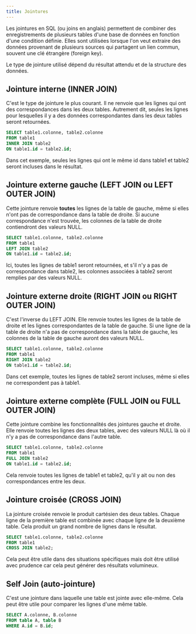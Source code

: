 ```yaml
---
title: Jointures
---
```


Les jointures en SQL (ou joins en anglais) permettent de combiner des enregistrements de plusieurs tables d'une base de données en fonction d'une condition définie. Elles sont utilisées lorsque l'on veut extraire des données provenant de plusieurs sources qui partagent un lien commun, souvent une clé étrangère (foreign key). 

Le type de jointure utilisé dépend du résultat attendu et de la structure des données.

## Jointure interne (INNER JOIN)

C'est le type de jointure le plus courant. Il ne renvoie que les lignes qui ont des correspondances dans les deux tables. Autrement dit, seules les lignes pour lesquelles il y a des données correspondantes dans les deux tables seront retournées.

```sql
SELECT table1.colonne, table2.colonne
FROM table1
INNER JOIN table2
ON table1.id = table2.id;
```

Dans cet exemple, seules les lignes qui ont le même id dans table1 et table2 seront incluses dans le résultat.

## Jointure externe gauche (LEFT JOIN ou LEFT OUTER JOIN)

Cette jointure renvoie **toutes** les lignes de la table de gauche, même si elles n'ont pas de correspondance dans la table de droite. Si aucune correspondance n'est trouvée, les colonnes de la table de droite contiendront des valeurs NULL.

```sql
SELECT table1.colonne, table2.colonne
FROM table1
LEFT JOIN table2
ON table1.id = table2.id;
```

Ici, toutes les lignes de table1 seront retournées, et s'il n'y a pas de correspondance dans table2, les colonnes associées à table2 seront remplies par des valeurs NULL.

## Jointure externe droite (RIGHT JOIN ou RIGHT OUTER JOIN)

C'est l'inverse du LEFT JOIN. Elle renvoie toutes les lignes de la table de droite et les lignes correspondantes de la table de gauche. Si une ligne de la table de droite n'a pas de correspondance dans la table de gauche, les colonnes de la table de gauche auront des valeurs NULL.

```sql
SELECT table1.colonne, table2.colonne
FROM table1
RIGHT JOIN table2
ON table1.id = table2.id;
```

Dans cet exemple, toutes les lignes de table2 seront incluses, même si elles ne correspondent pas à table1.

## Jointure externe complète (FULL JOIN ou FULL OUTER JOIN)

Cette jointure combine les fonctionnalités des jointures gauche et droite. Elle renvoie toutes les lignes des deux tables, avec des valeurs NULL là où il n'y a pas de correspondance dans l'autre table.

```sql
SELECT table1.colonne, table2.colonne
FROM table1
FULL JOIN table2
ON table1.id = table2.id;
```

Cela renvoie toutes les lignes de table1 et table2, qu'il y ait ou non des correspondances entre les deux.

## Jointure croisée (CROSS JOIN)

La jointure croisée renvoie le produit cartésien des deux tables. Chaque ligne de la première table est combinée avec chaque ligne de la deuxième table. Cela produit un grand nombre de lignes dans le résultat.

```sql
SELECT table1.colonne, table2.colonne
FROM table1
CROSS JOIN table2;
```

Cela peut être utile dans des situations spécifiques mais doit être utilisé avec prudence car cela peut générer des résultats volumineux.

## Self Join (auto-jointure)

C'est une jointure dans laquelle une table est jointe avec elle-même. Cela peut être utile pour comparer les lignes d'une même table.

```sql
SELECT A.colonne, B.colonne
FROM table A, table B
WHERE A.id = B.id;
```
